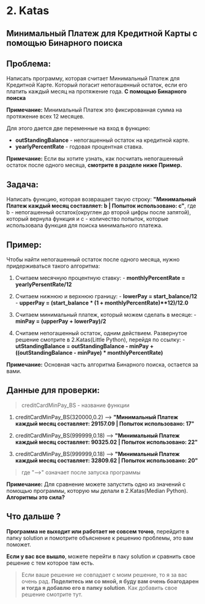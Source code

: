 # 2. Katas

## Минимальный Платеж для Кредитной Карты с помощью Бинарного поиска  

## Проблема:

Написать программу, которая считает Минимальный Платеж для Кредитной Карте. Который погасит непогашенный остаток, если его платить каждый месяц на протяжение года. __С помощью Бинарного поиска__

__Примечание:__ Минимальный Платеж это фиксированная сумма на протяжение всех 12 месяцев.

Для этого дается две переменные на вход в функцию:

 - __outStandingBalance__ - непогашенный остаток на кредитной карте.
 - __yearlyPercentRate__ - годовая процентная ставка.

__Примечание:__ Если вы хотите узнать, как посчитать непогашенный остаток после одного месяца, __смотрите в разделе ниже Пример.__

## Задача:

Написать функцию, которая возвращает такую строку: __"Минимальный Платеж каждый месяц составляет: b | Попыток использовано: c"__, где b - непогашенный остаток(округлен до второй цифры после запятой), который вернула функция и c - количество попыток, которые использовала функция для поиска минимального платежа.

## Пример:

Чтобы найти непогашенный остаток после одного месяца, нужно придерживаться такого алгоритма:

  1. Считаем месячную процентную ставку:
    - __monthlyPercentRate = yearlyPersentRate/12__
  2. Считаем нижнюю и верхнюю границу:
    - __lowerPay = start_balance/12__
    - __upperPay = (start_balance * (1 + monthlyPercentRate)**12)/12.0__
  3. Считаем минимальный платеж, который можем сделать в месяце:
    - __minPay = (upperPay + lowerPay)/2__

  4. Считаем непогашенный остаток, одним действием. Развернутое решение смотрите в 2.Katas(Little Python), перейдя по ссылку:
    - __utStandingBalance = outStandingBalance - minPay + ((outStandingBalance - minPaye) * monthlyPercentRate)__

__Примечание:__ Основная часть алгоритма Бинарного поиска, остается за вами.

## Данные для проверки:

> creditCardMinPay_BS - название функции

1. creditCardMinPay_BS(320000,0.2) --> __"Минимальный Платеж каждый месяц составляет: 29157.09 | Попыток использовано: 17"__

2. creditCardMinPay_BS(999999,0.18) --> __"Минимальный Платеж каждый месяц составляет: 90325.02 | Попыток использовано: 22"__

3. creditCardMinPay_BS(999999,0.18) --> __"Минимальный Платеж каждый месяц составляет: 32809.62 | Попыток использовано: 20"__

> где "-->" означает после запуска программы

__Примечание:__ Для сравнение можете запустить одно из значений с помощью программы, которую мы делали в 2.Katas(Median Python). __Алгоритмы это сила?__

## Что дальше ?

__Программа не выходит или работает не совсем точно__, перейдите в папку solution и помотрите объяснение к решению проблемы, это вам поможет.

__Если у вас все вышло__, можете перейти в паку solution и сравнить свое решение с тем которое там есть.

> Если ваше решение не совпадает с моим решение, то я за вас очень рад. __Поделитесь им со мной, я буду вам очень боагодарен и тогда я добавлю его в папку solution__. Как добавить свое решение смотрите тут.
